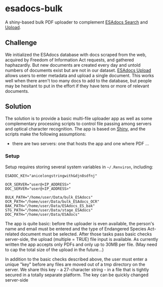 # esadocs-bulk

A shiny-based bulk PDF uploader to complement [ESAdocs Search](https://github.com/jacob-ogre/esadocs)
and [Upload](https://github.com/jacob-ogre/esadocs-upload).

## Challenge

We initialized the ESAdocs database with docs scraped from the web, acquired by
Freedom of Information Act requests, and gathered haphazardly. But new documents
are created every day and untold numbers of documents exist but are not in our
dataset. [ESAdocs Upload](https://github.com/jacob-ogre/esadocs-upload) allows
users to enter metadata and upload a single document. This works well when there 
aren't too many docs to add to the database, but people may be hesitant to
put in the effort if they have tens or more of relevant documents.

## Solution

The solution is to provide a basic multi-file uploader app as well as some
complementary processing scripts to control file passing among servers and
optical character recognition. The app is based on [Shiny](http://shiny.rstudio.com/), 
and the scripts make the following assumptions:

  - there are two servers: one that hosts the app and one where PDF ...

### Setup

Setup requires storing several system variables in `~/.Renviron`, including:

    ESADOC_KEY="anicelongstringwith&djn8sdfnj"
    
    OCR_SERVER="user@<IP_ADDRESS>"
    DOC_SERVER="user@<IP_ADDRESS>"
    
    BULK_PATH="/home/user/Data/bulk_ESAdocs"
    OCR_PATH="/home/user/Data/bulk_ESAdocs_OCR"
    BAK_PATH="/home/user/Data/ESAdocs_ES_bak"
    STG_PATH="/home/user/Data/stage_ESAdocs"
    DOC_PATH="/home/user/Data/ESAdocs"

The app is quite basic: before the uploader is even available, the person's 
name and email must be entered and the type of Endangered Species Act-related
document must be selected. After those tasks pass basic checks server-side,
the upload (multiple = TRUE) file input is available. As currently written the
app accepts only PDFs and only up to 30MB per file. (May need to cap the total
size of the upload in the future...) 

In addition to the basic checks described above, the user must enter a unique 
"key" before any files are moved out of a tmp directory on the server. We share 
this key - a 27-character string - in a file that is tightly secured in a totally
separate platform. The key can be quickly changed server-side 
